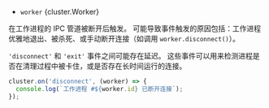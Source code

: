 <!-- YAML
added: v0.7.9
-->

* `worker` {cluster.Worker}

在工作进程的 IPC 管道被断开后触发。
可能导致事件触发的原因包括：工作进程优雅地退出、被杀死、或手动断开连接（如调用 `worker.disconnect()`）。

`'disconnect'` 和 `'exit'` 事件之间可能存在延迟。
这些事件可以用来检测进程是否在清理过程中被卡住，或是否存在长时间运行的连接。

```js
cluster.on('disconnect', (worker) => {
  console.log(`工作进程 #${worker.id} 已断开连接`);
});
```

